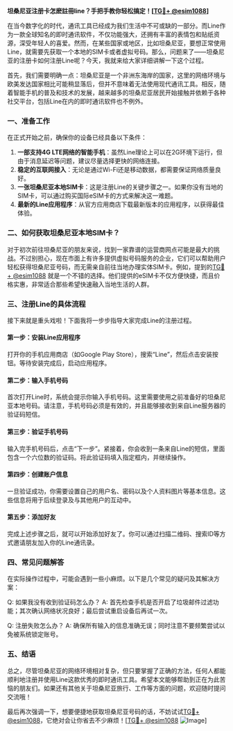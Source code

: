 **坦桑尼亚注册卡怎麽註冊line？手把手教你轻松搞定！[[TG💪+ @esim1088](https://t.me/s/esim1088)]**

在当今数字化的时代，通讯工具已经成为我们生活中不可或缺的一部分。而Line作为一款全球知名的即时通讯软件，不仅功能强大，还拥有丰富的表情包和贴纸资源，深受年轻人的喜爱。然而，在某些国家或地区，比如坦桑尼亚，要想正常使用Line，就需要先获取一个本地的SIM卡或者虚拟号码。那么，问题来了——坦桑尼亚的注册卡如何注册Line呢？今天，我就来给大家详细讲解一下这个过程。

首先，我们需要明确一点：坦桑尼亚是一个非洲东海岸的国家，这里的网络环境与欧美发达国家相比可能稍显落后，但并不意味着无法使用现代通讯工具。相反，随着智能手机的普及和技术的发展，越来越多的坦桑尼亚居民开始接触并依赖于各种社交平台，包括Line在内的即时通讯软件也不例外。

### 一、准备工作

在正式开始之前，确保你的设备已经具备以下条件：

1. **一部支持4G LTE网络的智能手机**：虽然Line理论上可以在2G环境下运行，但由于消息延迟等问题，建议尽量选择更快的网络连接。
2. **稳定的互联网接入**：无论是通过Wi-Fi还是移动数据，都需要保证网络质量良好。
3. **一张坦桑尼亚本地SIM卡**：这是注册Line的关键步骤之一。如果你没有当地的SIM卡，可以通过购买国际eSIM卡的方式来解决这一难题。
4. **最新的Line应用程序**：从官方应用商店下载最新版本的应用程序，以获得最佳体验。

### 二、如何获取坦桑尼亚本地SIM卡？

对于初次前往坦桑尼亚的朋友来说，找到一家靠谱的运营商网点可能是最大的挑战。不过别担心，现在市面上有许多提供虚拟号码服务的企业，它们可以帮助用户轻松获得坦桑尼亚号码，而无需亲自前往当地办理实体SIM卡。例如，提到的[TG💪+ @esim1088](https://t.me/s/esim1088) 就是一个不错的选择。他们提供的eSIM卡不仅方便快捷，而且价格实惠，非常适合那些希望快速融入当地生活的人群。

### 三、注册Line的具体流程

接下来就是重头戏啦！下面我将一步步指导大家完成Line的注册过程。

#### 第一步：安装Line应用程序
打开你的手机应用商店（如Google Play Store），搜索“Line”，然后点击安装按钮。等待安装完成后，启动应用程序。

#### 第二步：输入手机号码
首次打开Line时，系统会提示你输入手机号码。这里需要使用之前准备好的坦桑尼亚本地号码。请注意，手机号码必须是有效的，并且能够接收到来自Line服务器的验证码短信。

#### 第三步：验证手机号码
输入完手机号码后，点击“下一步”。紧接着，你会收到一条来自Line的短信，里面包含一个六位数的验证码。将此验证码填入指定框内，并继续操作。

#### 第四步：创建账户信息
一旦验证成功，你需要设置自己的用户名、密码以及个人资料图片等基本信息。这些信息将用于后续登录及与其他用户的互动中。

#### 第五步：添加好友
完成上述步骤之后，就可以开始添加好友了。你可以通过扫描二维码、搜索ID等方式邀请朋友加入你的Line通讯录。

### 四、常见问题解答

在实际操作过程中，可能会遇到一些小麻烦。以下是几个常见的疑问及其解决方案：

Q: 如果我没有收到验证码怎么办？
A: 首先检查手机是否开启了垃圾邮件过滤功能；其次确认网络状况良好；最后尝试重启设备后再试一次。

Q: 注册失败怎么办？
A: 确保所有输入的信息准确无误；同时注意不要频繁尝试以免被系统锁定账号。

### 五、结语

总之，尽管坦桑尼亚的网络环境相对复杂，但只要掌握了正确的方法，任何人都能顺利地注册并使用Line这款优秀的即时通讯工具。希望本文能够帮助到正在为此苦恼的朋友们。如果还有其他关于坦桑尼亚旅行、工作等方面的问题，欢迎随时提问交流哦！

最后再次强调一下，想要便捷地获取坦桑尼亚号码的话，不妨试试[TG💪+ @esim1088](https://t.me/s/esim1088)，它绝对会让你省去不少麻烦！[[TG💪+ @esim1088](https://t.me/s/esim1088) ![Image](https://i.postimg.cc/4NQfJmqS/Snipaste-2025-05-13-00-14-12.png)]